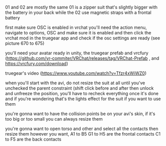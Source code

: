 01 and 02 are mostly the same 01 is a zipper suit that's slightly bigger with the battery in your back while the 02 use magnetic straps with a frontal battery

first make sure OSC is enabled in vrchat you'll need the action menu, navigate to options, OSC and make sure it is enabled and then click the vrchat mod in the truegear app and check if the osc settings are ready (see picture 670 to 675) 

you'll need your avatar ready in unity, the truegear prefab and vrcfury (https://github.com/vr-commiter/VRChat/releases/tag/VRChat-Prefab , and 
https://vrcfury.com/download)

truegear's video (https://www.youtube.com/watch?v=Tfzr4xWiWZ0)

when you'll start with the avi, do not resize the suit at all until you've unchecked the parent constraint (shift click before and after then unlock and unfreeze the position, you'll have to recheck everything once it's done and if you're wondering that's the lights effect for the suit if you want to use them

you're gonna want to have the collision points be on your avi's skin, if it's too big or too small you can always resize them

you're gonna want to open torso and other and select all the contacts then resize them however you want, A1 to B5 G1 to H5 are the frontal contacts C1 to F5 are the back contacts
